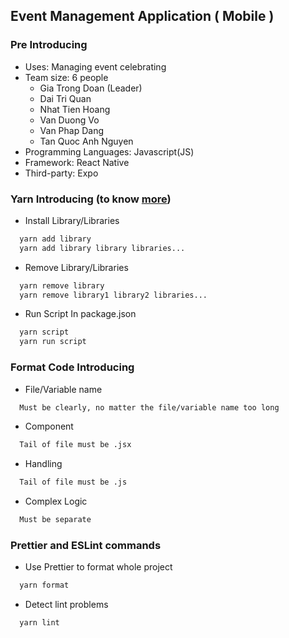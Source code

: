 ## Event Management Application ( Mobile )

### Pre Introducing

- Uses: Managing event celebrating
- Team size: 6 people
  - Gia Trong Doan (Leader)
  - Dai Tri Quan
  - Nhat Tien Hoang
  - Van Duong Vo
  - Van Phap Dang
  - Tan Quoc Anh Nguyen
- Programming Languages: Javascript(JS)
- Framework: React Native
- Third-party: Expo

### Yarn Introducing (to know [more](https://yarnpkg.com/getting-started))

- Install Library/Libraries

```bash
  yarn add library
  yarn add library library libraries...
```

- Remove Library/Libraries

```bash
  yarn remove library
  yarn remove library1 library2 libraries...
```

- Run Script In package.json

```bash
  yarn script
  yarn run script
```

### Format Code Introducing

- File/Variable name

```bash
  Must be clearly, no matter the file/variable name too long
```

- Component

```bash
  Tail of file must be .jsx
```

- Handling

```bash
  Tail of file must be .js
```

- Complex Logic

```bash
  Must be separate
```

### Prettier and ESLint commands

- Use Prettier to format whole project

```bash
  yarn format
```

- Detect lint problems

```bash
  yarn lint
```

